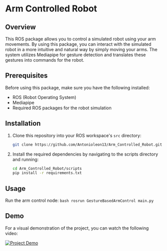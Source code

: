 # Arm Controlled Robot

## Overview

This ROS package allows you to control a simulated robot using your arm movements. By using this package, you can interact with the simulated robot in a more intuitive and natural way by simply moving your arms. The system utilizes Mediapipe for gesture detection and translates these gestures into commands for the robot.

## Prerequisites

Before using this package, make sure you have the following installed:
- ROS (Robot Operating System)
- Mediapipe
- Required ROS packages for the robot simulation

## Installation

1. Clone this repository into your ROS workspace's `src` directory:
    ```bash
    git clone https://github.com/Antonioleon13/Arm_Controlled_Robot.git
    ```

2. Install the required dependencies by navigating to the scripts directory and running:
    ```bash
    cd Arm_Controlled_Robot/scripts
    pip install -r requirements.txt
    ```

## Usage

Run the arm control node:
    ```bash
    rosrun GestureBasedArmControl main.py
    ```

## Demo

For a visual demonstration of the project, you can watch the following video:

[![Project Demo](http://img.youtube.com/vi/9owxQ1zTffA/0.jpg)](https://www.youtube.com/watch?v=9owxQ1zTffA)
